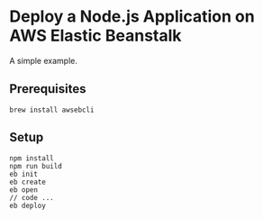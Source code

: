 # Deploy a Node.js Application on AWS Elastic Beanstalk

A simple example.

## Prerequisites

    brew install awsebcli

## Setup

    npm install
    npm run build
    eb init
    eb create
    eb open
    // code ...
    eb deploy

